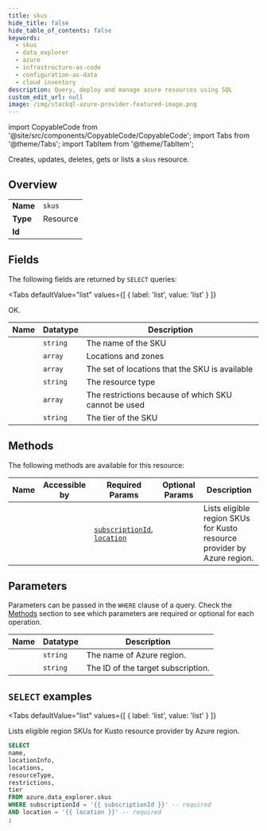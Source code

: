 ```yaml
--- 
title: skus
hide_title: false
hide_table_of_contents: false
keywords:
  - skus
  - data_explorer
  - azure
  - infrastructure-as-code
  - configuration-as-data
  - cloud inventory
description: Query, deploy and manage azure resources using SQL
custom_edit_url: null
image: /img/stackql-azure-provider-featured-image.png
---
```


import CopyableCode from '@site/src/components/CopyableCode/CopyableCode';
import Tabs from '@theme/Tabs';
import TabItem from '@theme/TabItem';

Creates, updates, deletes, gets or lists a <code>skus</code> resource.

## Overview
<table><tbody>
<tr><td><b>Name</b></td><td><code>skus</code></td></tr>
<tr><td><b>Type</b></td><td>Resource</td></tr>
<tr><td><b>Id</b></td><td><CopyableCode code="azure.data_explorer.skus" /></td></tr>
</tbody></table>

## Fields

The following fields are returned by `SELECT` queries:

<Tabs
    defaultValue="list"
    values={[
        { label: 'list', value: 'list' }
    ]}
>
<TabItem value="list">

OK.

<table>
<thead>
    <tr>
    <th>Name</th>
    <th>Datatype</th>
    <th>Description</th>
    </tr>
</thead>
<tbody>
<tr>
    <td><CopyableCode code="name" /></td>
    <td><code>string</code></td>
    <td>The name of the SKU</td>
</tr>
<tr>
    <td><CopyableCode code="locationInfo" /></td>
    <td><code>array</code></td>
    <td>Locations and zones</td>
</tr>
<tr>
    <td><CopyableCode code="locations" /></td>
    <td><code>array</code></td>
    <td>The set of locations that the SKU is available</td>
</tr>
<tr>
    <td><CopyableCode code="resourceType" /></td>
    <td><code>string</code></td>
    <td>The resource type</td>
</tr>
<tr>
    <td><CopyableCode code="restrictions" /></td>
    <td><code>array</code></td>
    <td>The restrictions because of which SKU cannot be used</td>
</tr>
<tr>
    <td><CopyableCode code="tier" /></td>
    <td><code>string</code></td>
    <td>The tier of the SKU</td>
</tr>
</tbody>
</table>
</TabItem>
</Tabs>

## Methods

The following methods are available for this resource:

<table>
<thead>
    <tr>
    <th>Name</th>
    <th>Accessible by</th>
    <th>Required Params</th>
    <th>Optional Params</th>
    <th>Description</th>
    </tr>
</thead>
<tbody>
<tr>
    <td><a href="#list"><CopyableCode code="list" /></a></td>
    <td><CopyableCode code="select" /></td>
    <td><a href="#parameter-subscriptionId"><code>subscriptionId</code></a>, <a href="#parameter-location"><code>location</code></a></td>
    <td></td>
    <td>Lists eligible region SKUs for Kusto resource provider by Azure region.</td>
</tr>
</tbody>
</table>

## Parameters

Parameters can be passed in the `WHERE` clause of a query. Check the [Methods](#methods) section to see which parameters are required or optional for each operation.

<table>
<thead>
    <tr>
    <th>Name</th>
    <th>Datatype</th>
    <th>Description</th>
    </tr>
</thead>
<tbody>
<tr id="parameter-location">
    <td><CopyableCode code="location" /></td>
    <td><code>string</code></td>
    <td>The name of Azure region.</td>
</tr>
<tr id="parameter-subscriptionId">
    <td><CopyableCode code="subscriptionId" /></td>
    <td><code>string</code></td>
    <td>The ID of the target subscription.</td>
</tr>
</tbody>
</table>

## `SELECT` examples

<Tabs
    defaultValue="list"
    values={[
        { label: 'list', value: 'list' }
    ]}
>
<TabItem value="list">

Lists eligible region SKUs for Kusto resource provider by Azure region.

```sql
SELECT
name,
locationInfo,
locations,
resourceType,
restrictions,
tier
FROM azure.data_explorer.skus
WHERE subscriptionId = '{{ subscriptionId }}' -- required
AND location = '{{ location }}' -- required
;
```
</TabItem>
</Tabs>
